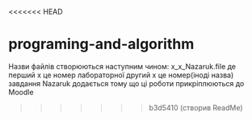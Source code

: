<<<<<<< HEAD
# programing-and-algorithm

Назви файлів створюються наступним чином:
x_x_Nazaruk.file
де перший x це номер лабораторної
другий x це номер(іноді назва) завдання 
Nazaruk додається тому що ці роботи прикріплюються до Moodle 

>>>>>>> b3d5410 (створив ReadMe)
